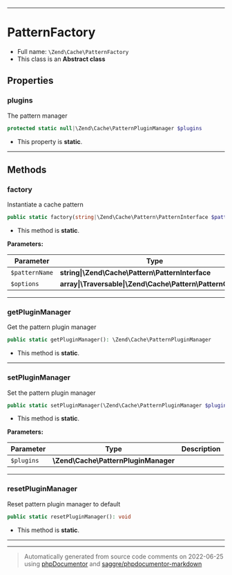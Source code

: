 ***

# PatternFactory





* Full name: `\Zend\Cache\PatternFactory`
* This class is an **Abstract class**



## Properties


### plugins

The pattern manager

```php
protected static null|\Zend\Cache\PatternPluginManager $plugins
```



* This property is **static**.


***

## Methods


### factory

Instantiate a cache pattern

```php
public static factory(string|\Zend\Cache\Pattern\PatternInterface $patternName, array|\Traversable|\Zend\Cache\Pattern\PatternOptions $options = []): \Zend\Cache\Pattern\PatternInterface
```



* This method is **static**.




**Parameters:**

| Parameter | Type | Description |
|-----------|------|-------------|
| `$patternName` | **string&#124;\Zend\Cache\Pattern\PatternInterface** |  |
| `$options` | **array&#124;\Traversable&#124;\Zend\Cache\Pattern\PatternOptions** |  |




***

### getPluginManager

Get the pattern plugin manager

```php
public static getPluginManager(): \Zend\Cache\PatternPluginManager
```



* This method is **static**.







***

### setPluginManager

Set the pattern plugin manager

```php
public static setPluginManager(\Zend\Cache\PatternPluginManager $plugins): void
```



* This method is **static**.




**Parameters:**

| Parameter | Type | Description |
|-----------|------|-------------|
| `$plugins` | **\Zend\Cache\PatternPluginManager** |  |




***

### resetPluginManager

Reset pattern plugin manager to default

```php
public static resetPluginManager(): void
```



* This method is **static**.







***


***
> Automatically generated from source code comments on 2022-06-25 using [phpDocumentor](http://www.phpdoc.org/) and [saggre/phpdocumentor-markdown](https://github.com/Saggre/phpDocumentor-markdown)
